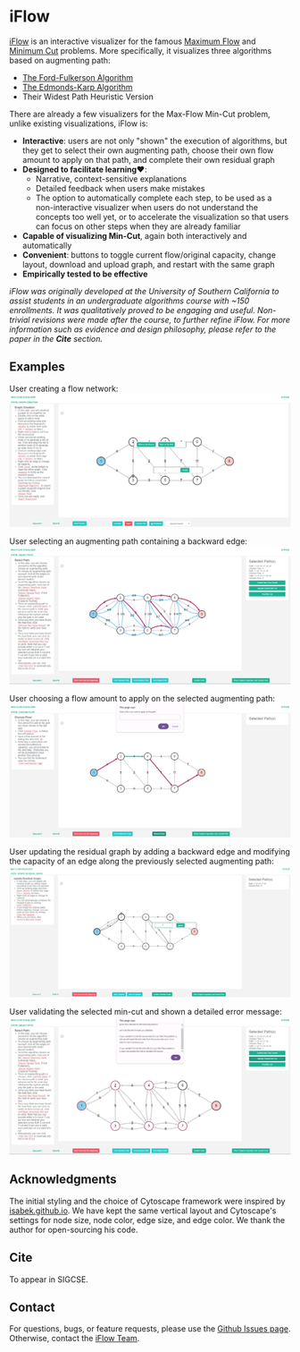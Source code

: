 # iFlow

[iFlow](https://maxflow-visualization.github.io/iFlow/) is an interactive visualizer for the famous [Maximum Flow](https://en.wikipedia.org/wiki/Maximum_flow_problem) and [Minimum Cut](https://en.wikipedia.org/wiki/Minimum_cut) problems. More specifically, it visualizes three algorithms based on augmenting path:
- [The Ford-Fulkerson Algorithm](https://en.wikipedia.org/wiki/Ford%E2%80%93Fulkerson_algorithm)
- [The Edmonds-Karp Algorithm](https://en.wikipedia.org/wiki/Edmonds%E2%80%93Karp_algorithm)
- Their Widest Path Heuristic Version

There are already a few visualizers for the Max-Flow Min-Cut problem, unlike existing visualizations, iFlow is:
- **Interactive**: users are not only "shown" the execution of algorithms, but they get to select their own augmenting path, choose their own flow amount to apply on that path, and complete their own residual graph
- **Designed to facilitate learning**❤️:
  - Narrative, context-sensitive explanations
  - Detailed feedback when users make mistakes
  - The option to automatically complete each step, to be used as a non-interactive visualizer when users do not understand the concepts too well yet, or to accelerate the visualization so that users can focus on other steps when they are already familiar
- **Capable of visualizing Min-Cut**, again both interactively and automatically
- **Convenient**: buttons to toggle current flow/original capacity, change layout, download and upload graph, and restart with the same graph
- **Empirically tested to be effective**

*iFlow was originally developed at the University of Southern California to assist students in an undergraduate algorithms course with ~150 enrollments. It was qualitatively proved to be engaging and useful. Non-trivial revisions were made after the course, to further refine iFlow. For more information such as evidence and design philosophy, please refer to the paper in the **Cite** section.*

## Examples
User creating a flow network:
![](./assets/graph_creation.png)

User selecting an augmenting path containing a backward edge:
![](./assets/select_path.png)

User choosing a flow amount to apply on the selected augmenting path:
![](./assets/choose_flow.png)

User updating the residual graph by adding a backward edge and modifying the capacity of an edge along the previously selected augmenting path:
![](./assets/update_residual_graph.jpg)

User validating the selected min-cut and shown a detailed error message:
![](assets/min_cut.png)

## Acknowledgments
The initial styling and the choice of Cytoscape framework were inspired by [isabek.github.io](https://github.com/isabek/isabek.github.io). We have kept the same vertical layout and Cytoscape's settings for node size, node color, edge size, and edge color. We thank the author for open-sourcing his code.

## Cite
To appear in SIGCSE.

## Contact
For questions, bugs, or feature requests, please use the [Github Issues page](https://github.com/Maxflow-Visualization/iFlow/issues). Otherwise, contact the [iFlow Team](mailto:ymy@apache.org).